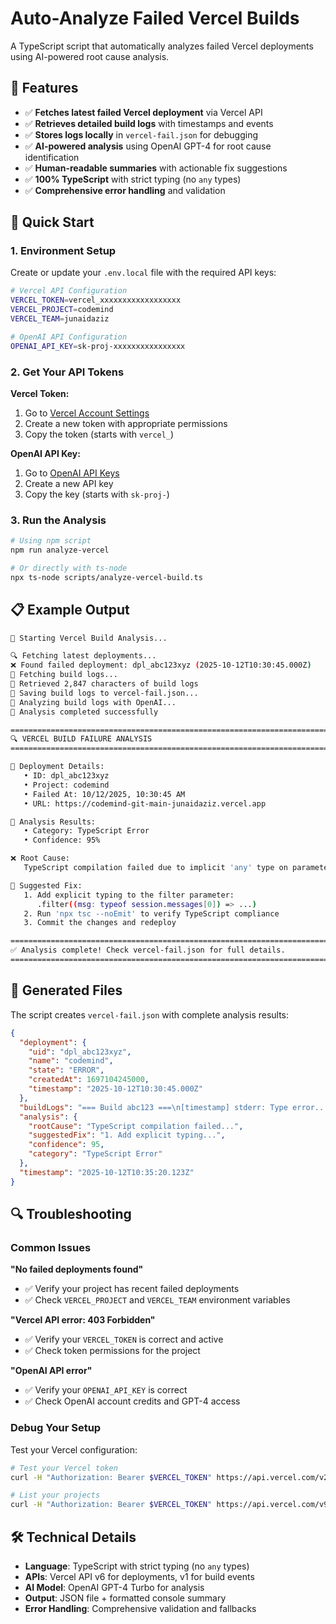 # Auto-Analyze Failed Vercel Builds

A TypeScript script that automatically analyzes failed Vercel deployments using AI-powered root cause analysis.

## 🎯 Features

- ✅ **Fetches latest failed Vercel deployment** via Vercel API
- ✅ **Retrieves detailed build logs** with timestamps and events
- ✅ **Stores logs locally** in `vercel-fail.json` for debugging
- ✅ **AI-powered analysis** using OpenAI GPT-4 for root cause identification
- ✅ **Human-readable summaries** with actionable fix suggestions
- ✅ **100% TypeScript** with strict typing (no `any` types)
- ✅ **Comprehensive error handling** and validation

## 🚀 Quick Start

### 1. Environment Setup

Create or update your `.env.local` file with the required API keys:

```bash
# Vercel API Configuration
VERCEL_TOKEN=vercel_xxxxxxxxxxxxxxxxxx
VERCEL_PROJECT=codemind
VERCEL_TEAM=junaidaziz

# OpenAI API Configuration
OPENAI_API_KEY=sk-proj-xxxxxxxxxxxxxxxx
```

### 2. Get Your API Tokens

**Vercel Token:**
1. Go to [Vercel Account Settings](https://vercel.com/account/tokens)
2. Create a new token with appropriate permissions
3. Copy the token (starts with `vercel_`)

**OpenAI API Key:**
1. Go to [OpenAI API Keys](https://platform.openai.com/api-keys)
2. Create a new API key
3. Copy the key (starts with `sk-proj-`)

### 3. Run the Analysis

```bash
# Using npm script
npm run analyze-vercel

# Or directly with ts-node
npx ts-node scripts/analyze-vercel-build.ts
```

## 📋 Example Output

```bash
🚀 Starting Vercel Build Analysis...

🔍 Fetching latest deployments...
❌ Found failed deployment: dpl_abc123xyz (2025-10-12T10:30:45.000Z)
📄 Fetching build logs...
📄 Retrieved 2,847 characters of build logs
💾 Saving build logs to vercel-fail.json...
🤖 Analyzing build logs with OpenAI...
🤖 Analysis completed successfully

================================================================================
🔍 VERCEL BUILD FAILURE ANALYSIS
================================================================================

📅 Deployment Details:
   • ID: dpl_abc123xyz
   • Project: codemind
   • Failed At: 10/12/2025, 10:30:45 AM
   • URL: https://codemind-git-main-junaidaziz.vercel.app

🎯 Analysis Results:
   • Category: TypeScript Error
   • Confidence: 95%

❌ Root Cause:
   TypeScript compilation failed due to implicit 'any' type on parameter 'msg'

🔧 Suggested Fix:
   1. Add explicit typing to the filter parameter:
      .filter((msg: typeof session.messages[0]) => ...)
   2. Run 'npx tsc --noEmit' to verify TypeScript compliance
   3. Commit the changes and redeploy

================================================================================
✅ Analysis complete! Check vercel-fail.json for full details.
================================================================================
```

## 📁 Generated Files

The script creates `vercel-fail.json` with complete analysis results:

```json
{
  "deployment": {
    "uid": "dpl_abc123xyz",
    "name": "codemind",
    "state": "ERROR",
    "createdAt": 1697104245000,
    "timestamp": "2025-10-12T10:30:45.000Z"
  },
  "buildLogs": "=== Build abc123 ===\n[timestamp] stderr: Type error...",
  "analysis": {
    "rootCause": "TypeScript compilation failed...",
    "suggestedFix": "1. Add explicit typing...",
    "confidence": 95,
    "category": "TypeScript Error"
  },
  "timestamp": "2025-10-12T10:35:20.123Z"
}
```

## 🔍 Troubleshooting

### Common Issues

**"No failed deployments found"**
- ✅ Verify your project has recent failed deployments
- ✅ Check `VERCEL_PROJECT` and `VERCEL_TEAM` environment variables

**"Vercel API error: 403 Forbidden"**
- ✅ Verify your `VERCEL_TOKEN` is correct and active
- ✅ Check token permissions for the project

**"OpenAI API error"**
- ✅ Verify your `OPENAI_API_KEY` is correct
- ✅ Check OpenAI account credits and GPT-4 access

### Debug Your Setup

Test your Vercel configuration:
```bash
# Test your Vercel token
curl -H "Authorization: Bearer $VERCEL_TOKEN" https://api.vercel.com/v2/user

# List your projects
curl -H "Authorization: Bearer $VERCEL_TOKEN" https://api.vercel.com/v9/projects
```

## 🛠 Technical Details

- **Language**: TypeScript with strict typing (no `any` types)
- **APIs**: Vercel API v6 for deployments, v1 for build events
- **AI Model**: OpenAI GPT-4 Turbo for analysis
- **Output**: JSON file + formatted console summary
- **Error Handling**: Comprehensive validation and fallbacks